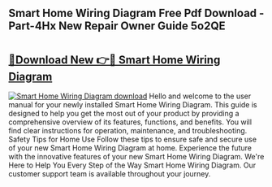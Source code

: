## Smart Home Wiring Diagram Free Pdf Download - Part-4Hx New Repair Owner Guide 5o2QE

# <h2><a href="http://dfurz9.blite.top/?on=Smart+Home+Wiring+Diagram">🔗Download New 👉🔴 Smart Home Wiring Diagram</a></h2>

[![Smart Home Wiring Diagram download](https://i.imgur.com/lujVjoI.png)](http://dfurz9.blite.top/?on=Smart+Home+Wiring+Diagram)
Hello and welcome to the user manual for your newly installed Smart Home Wiring Diagram. This guide is designed to help you get the most out of your product by providing a comprehensive overview of its features, functions, and benefits. You will find clear instructions for operation, maintenance, and troubleshooting. Safety Tips for Home Use Follow these tips to ensure safe and secure use of your new Smart Home Wiring Diagram at home. Experience the future with the innovative features of your new Smart Home Wiring Diagram. We're Here to Help You Every Step of the Way Smart Home Wiring Diagram. Our customer support team is available throughout your journey.
